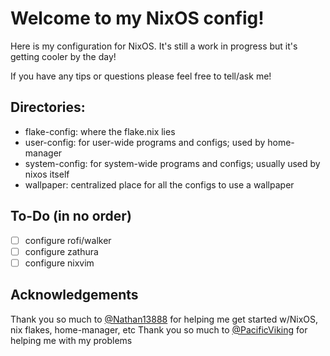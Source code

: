 # Welcome to my NixOS config!

Here is my configuration for NixOS. It's still a work in progress but it's getting cooler by the day!

If you have any tips or questions please feel free to tell/ask me!

## Directories:
- flake-config: where the flake.nix lies
- user-config: for user-wide programs and configs; used by home-manager
- system-config: for system-wide programs and configs; usually used by nixos itself
- wallpaper: centralized place for all the configs to use a wallpaper
    
## To-Do (in no order)
- [ ] configure rofi/walker
- [ ] configure zathura
- [ ] configure nixvim

## Acknowledgements
Thank you so much to [@Nathan13888](https://github.com/Nathan13888) for helping me get started w/NixOS, nix flakes, home-manager, etc
Thank you so much to [@PacificViking](https://github.com/PacificViking) for helping me with my problems
